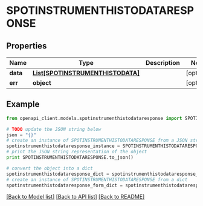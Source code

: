 # SPOTINSTRUMENTHISTODATARESPONSE


## Properties
Name | Type | Description | Notes
------------ | ------------- | ------------- | -------------
**data** | [**List[SPOTINSTRUMENTHISTODATA]**](SPOTINSTRUMENTHISTODATA.md) |  | [optional] 
**err** | **object** |  | [optional] 

## Example

```python
from openapi_client.models.spotinstrumenthistodataresponse import SPOTINSTRUMENTHISTODATARESPONSE

# TODO update the JSON string below
json = "{}"
# create an instance of SPOTINSTRUMENTHISTODATARESPONSE from a JSON string
spotinstrumenthistodataresponse_instance = SPOTINSTRUMENTHISTODATARESPONSE.from_json(json)
# print the JSON string representation of the object
print SPOTINSTRUMENTHISTODATARESPONSE.to_json()

# convert the object into a dict
spotinstrumenthistodataresponse_dict = spotinstrumenthistodataresponse_instance.to_dict()
# create an instance of SPOTINSTRUMENTHISTODATARESPONSE from a dict
spotinstrumenthistodataresponse_form_dict = spotinstrumenthistodataresponse.from_dict(spotinstrumenthistodataresponse_dict)
```
[[Back to Model list]](../README.md#documentation-for-models) [[Back to API list]](../README.md#documentation-for-api-endpoints) [[Back to README]](../README.md)


